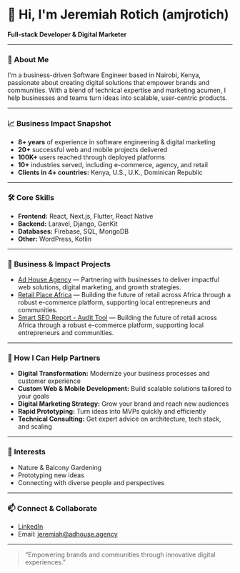 # 👋 Hi, I'm Jeremiah Rotich (amjrotich)

**Full-stack Developer & Digital Marketer**

---

### 🚀 About Me

I'm a business-driven Software Engineer based in Nairobi, Kenya, passionate about creating digital solutions that empower brands and communities. With a blend of technical expertise and marketing acumen, I help businesses and teams turn ideas into scalable, user-centric products.

---

### 📈 Business Impact Snapshot

- **8+ years** of experience in software engineering & digital marketing
- **20+** successful web and mobile projects delivered
- **100K+** users reached through deployed platforms
- **10+** industries served, including e-commerce, agency, and retail
- **Clients in 4+ countries:** Kenya, U.S., U.K., Dominican Republic

---

### 🛠️ Core Skills

- **Frontend:** React, Next.js, Flutter, React Native
- **Backend:** Laravel, Django, GenKit
- **Databases:** Firebase, SQL, MongoDB
- **Other:** WordPress, Kotlin

---

### 🌟 Business & Impact Projects

- [Ad House Agency](https://adhouse.agency) — Partnering with businesses to deliver impactful web solutions, digital marketing, and growth strategies.
- [Retail Place Africa](https://retailplace.africa) — Building the future of retail across Africa through a robust e-commerce platform, supporting local entrepreneurs and communities.
- [Smart SEO Report - Audit Tool](https://smartseo.report) — Building the future of retail across Africa through a robust e-commerce platform, supporting local entrepreneurs and communities.

---

### 🤝 How I Can Help Partners

- **Digital Transformation:** Modernize your business processes and customer experience
- **Custom Web & Mobile Development:** Build scalable solutions tailored to your goals
- **Digital Marketing Strategy:** Grow your brand and reach new audiences
- **Rapid Prototyping:** Turn ideas into MVPs quickly and efficiently
- **Technical Consulting:** Get expert advice on architecture, tech stack, and scaling

---

### 🌱 Interests

- Nature & Balcony Gardening
- Prototyping new ideas
- Connecting with diverse people and perspectives

---

### 📫 Connect & Collaborate

- [LinkedIn](https://linkedin.com/in/jrotich)
- Email: [jeremiah@adhouse.agency](mailto:jeremiah@adhouse.agency)

---

> “Empowering brands and communities through innovative digital experiences.”

